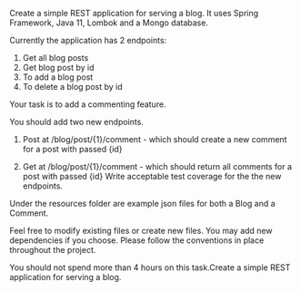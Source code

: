 Create a simple REST application for serving a blog.
It uses Spring Framework, Java 11, Lombok and a Mongo database.

Currently the application has 2 endpoints:

1) Get all blog posts
2) Get blog post by id 
3) To add a blog post
4) To delete a blog post by id

Your task is to add a commenting feature.

You should add two new endpoints.

1) Post at /blog/post/{1}/comment - which should create a new comment for a post with passed {id}

2) Get at /blog/post/{1}/comment - which should return all comments for a post with passed {id}
Write acceptable test coverage for the the new endpoints.

Under the resources folder are example json files for both a Blog and a Comment.

Feel free to modify existing files or create new files. You may add new dependencies if you choose. Please follow the conventions in place throughout the project.

You should not spend more than 4 hours on this task.Create a simple REST application for serving a blog.
